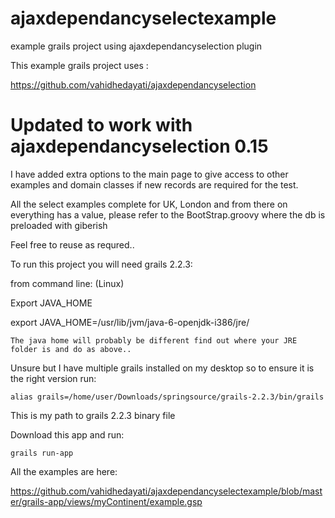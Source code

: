 ajaxdependancyselectexample
===========================

example grails project using ajaxdependancyselection plugin


This example grails project uses :

https://github.com/vahidhedayati/ajaxdependancyselection

# Updated to work with ajaxdependancyselection 0.15


I have added extra options to the main page to give access to other examples and domain classes if new records are required for the test.

All the select examples complete for UK, London and from there on everything has a value, please refer to the BootStrap.groovy where the db is preloaded with giberish




Feel free to reuse as requred..


To run this project you will need grails 2.2.3:

from command line: (Linux)

Export JAVA_HOME

export JAVA_HOME=/usr/lib/jvm/java-6-openjdk-i386/jre/

    The java home will probably be different find out where your JRE folder is and do as above..

Unsure but I have multiple grails installed on my desktop so to ensure it is the right version run:

    alias grails=/home/user/Downloads/springsource/grails-2.2.3/bin/grails

This is my path to grails 2.2.3 binary file

Download this app and run:

    grails run-app
   




All the examples are here:

https://github.com/vahidhedayati/ajaxdependancyselectexample/blob/master/grails-app/views/myContinent/example.gsp



